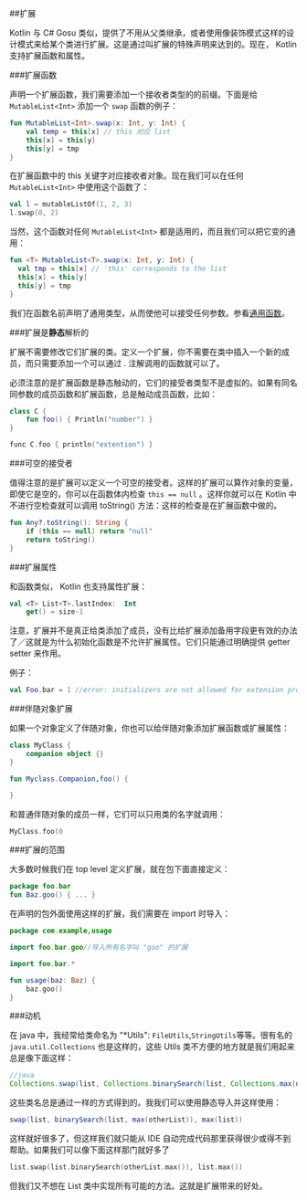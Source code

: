 ##扩展

Kotlin 与 C# Gosu 类似，提供了不用从父类继承，或者使用像装饰模式这样的设计模式来给某个类进行扩展。这是通过叫扩展的特殊声明来达到的。现在， Kotlin 支持扩展函数和属性。

###扩展函数

声明一个扩展函数，我们需要添加一个接收者类型的的前缀。下面是给 `MutableList<Int>` 添加一个 `swap` 函数的例子：

```kotlin
fun MutableList<Int>.swap(x: Int, y: Int) {
	val temp = this[x] // this 对应 list
	this[x] = this[y]
	this[y] = tmp
}
```

在扩展函数中的 this 关键字对应接收者对象。现在我们可以在任何 `MutableList<Int>` 中使用这个函数了：

```kotlin
val l = mutableListOf(1, 2, 3)
l.swap(0, 2)
```

当然，这个函数对任何 `MutableList<Int>` 都是适用的，而且我们可以把它变的通用：

```kotlin
fun <T> MutableList<T>.swap(x: Int, y: Int) {
  val tmp = this[x] // 'this' corresponds to the list
  this[x] = this[y]
  this[y] = tmp
}
```

我们在函数名前声明了通用类型，从而使他可以接受任何参数。参看[通用函数](http://kotlinlang.org/docs/reference/generics.html)。

###扩展是**静态**解析的

扩展不需要修改它们扩展的类。定义一个扩展，你不需要在类中插入一个新的成员，而只需要添加一个可以通过 . 注解调用的函数就可以了。

必须注意的是扩展函数是静态触动的，它们的接受者类型不是虚拟的。如果有同名同参数的成员函数和扩展函数，总是触动成员函数，比如：

```kotlin
class C {
	fun foo() { Println("number") }
}

func C.foo { println("extention") }
```

###可空的接受者

值得注意的是扩展可以定义一个可空的接受者。这样的扩展可以算作对象的变量，即使它是空的，你可以在函数体内检查 `this == null` 。这样你就可以在 Kotlin 中不进行空检查就可以调用 toString() 方法：这样的检查是在扩展函数中做的。

```kotlin
fun Any?.toString(): String {
	if (this == null) return "null"
	return toString()
}
```

###扩展属性

和函数类似， Kotlin 也支持属性扩展：

```kotlin
val <T> List<T>.lastIndex:  Int
	get() = size-1
```

注意，扩展并不是真正给类添加了成员，没有比给扩展添加备用字段更有效的办法了／这就是为什么初始化函数是不允许扩展属性。它们只能通过明确提供 getter setter 来作用。

例子：
```kotlin
val Foo.bar = 1 //error: initializers are not allowed for extension properties
```

###伴随对象扩展

如果一个对象定义了伴随对象，你也可以给伴随对象添加扩展函数或扩展属性：

```kotlin
class MyClass {
	companion object {} 
}

fun Myclass.Companion,foo() {

}
```

和普通伴随对象的成员一样，它们可以只用类的名字就调用：

```kotlin
MyClass.foo(0
```

###扩展的范围

大多数时候我们在 top level 定义扩展，就在包下面直接定义：

```kotlin
package foo.bar
fun Baz.goo() { ... }
```
在声明的包外面使用这样的扩展，我们需要在 import 时导入：

```kotlin
package com.example,usage

import foo.bar.goo//导入所有名字叫 "goo" 的扩展

import foo.bar.*

fun usage(baz: Baz) {
	baz.goo()
}
```

###动机

在 java 中，我经常给类命名为 "*Utils": `FileUtils`,`StringUtils`等等。很有名的 `java.util.Collections` 也是这样的，这些 Utils 类不方便的地方就是我们用起来总是像下面这样：

```java
//java
Collections.swap(list, Collections.binarySearch(list, Collections.max(otherList)), Collections.max(list))
```

这些类名总是通过一样的方式得到的。我我们可以使用静态导入并这样使用：

```java
swap(list, binarySearch(list, max(otherList)), max(list))
```

这样就好很多了，但这样我们就只能从 IDE 自动完成代码那里获得很少或得不到帮助。如果我们可以像下面这样那门就好多了

```kotlin
list.swap(list.binarySearch(otherList.max()), list.max())
```

但我们又不想在 List 类中实现所有可能的方法。这就是扩展带来的好处。